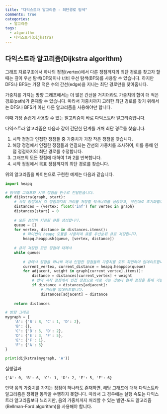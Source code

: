 ```yaml
---
title: "다익스트라 알고리즘 - 최단경로 탐색"
comments: true
categories:
  - 알고리즘
tags:
  - algorithm
  - 다익스트라(Dijkstra)
---
```


## 다익스트라 알고리즘(Dijkstra algorithm)

그래프 자료구조에서 하나의 정점(vertex)에서 다른 정점까지의 최단 경로를 찾고자 할 때는 깊이 우선 탐색(DFS)이나 너비 우선 탐색(BFS)를 사용할 수 있습니다. 하지만 DFS나 BFS는 가장 적은 수의 간선(edge)을 지나는 최단 경로만을 찾아줍니다.

가중치를 가지는 방향 그래프에서는 더 많은 간선을 거치더라도 가중치의 합이 더 적은 경로(path)가 존재할 수 있습니다. 따라서 가중치까지 고려한 최단 경로를 찾기 위해서는 DFS나 BFS가 아닌 다른 알고리즘을 사용해야만 합니다.

이때 가장 손쉽게 사용할 수 있는 알고리즘이 바로 다익스트라 알고리즘입니다. 

다익스트라 알고리즘은 다음과 같이 간단한 단계를 거쳐 최단 경로를 찾습니다.

1. 시작 정점과 인접한 정점들 중 가중치가 가장 작은 정점을 찾습니다.
2. 해당 정점에서 인접한 정점들과 연결되는 간선의 가중치를 조사하여, 이를 통해 인접 정점까지의 최단 경로를 수정합니다.
3. 그래프의 모든 정점에 대하여 1과 2를 반복합니다.
4. 시작 정점에서 목표 정점까지의 최단 경로를 찾습니다.

위의 알고리즘을 파이썬으로 구현한 예제는 다음과 같습니다.
```python
import heapq

# 탐색할 그래프와 시작 정점을 인수로 전달받습니다.
def dijkstra(graph, start):
    # 시작 정점에서 각 정점까지의 거리를 저장할 딕셔너리를 생성하고, 무한대로 초기화합니다.
    distances = {vertex: float('inf') for vertex in graph}
    distances[start] = 0
    
    # 모든 정점이 저장될 큐를 생성합니다.
    queue = []
    for vertex, distance in distances.items():
        # 파이썬의 heapq 모듈을 사용하여 큐를 우선순위 큐로 저장합니다.
        heapq.heappush(queue, [vertex, distance])
    
    # 큐의 저장된 모든 정점에 대해서
    while queue:
        
        # 큐에서 정점을 하나씩 꺼내 인접한 정점들의 가중치를 모두 확인하여 업데이트합니다.
        current_vertex, current_distance = heapq.heappop(queue)
        for adjacent, weight in graph[current_vertex].items():
            distance = distances[current_vertex] + weight
            # 만약 시작 정점에서 인접 정점으로 바로 가는 것보다 현재 정점을 통해 가는 것이 더 가까울 경우에는
            if distance < distances[adjacent]:
                # 거리를 업데이트합니다.
                distances[adjacent] = distance
    
    return distances

# 방향 그래프
mygraph = {
    'A': {'B': 8, 'C': 1, 'D': 2},
    'B': {},
    'C': {'B': 5, 'D': 2},
    'D': {'E': 3, 'F': 5},
    'E': {'F': 1},
    'F': {'A': 5}
}

print(dijkstra(mygraph, 'A'))
```
실행결과
```
{'A': 0, 'B': 6, 'C': 1, 'D': 2, 'E': 5, 'F': 6}
```

만약 음의 가중치를 가지는 정점이 하나라도 존재하면, 해당 그래프에 대해 다익스트라 알고리즘은 정확한 동작을 수행하지 못합니다.
따라서 그 경우에는 실행 속도는 다익스트라 알고리즘보다 느리지만, 음의 가중치까지 처리할 수 있는 벨먼-포드 알고리즘(Bellman-Ford algorithm)을 사용해야 합니다.